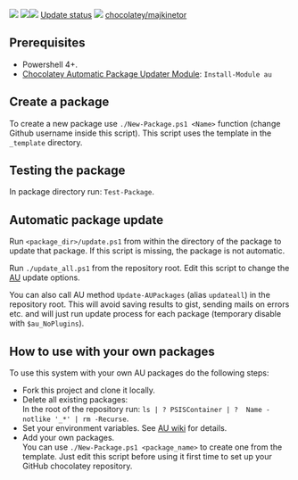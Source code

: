 [![](https://ci.appveyor.com/api/projects/status/github/majkinetor/chocolatey?svg=true)](https://ci.appveyor.com/project/majkinetor/chocolatey)
[![](http://transparent-favicon.info/favicon.ico)](#)[![](http://transparent-favicon.info/favicon.ico)](#)
[Update status](http://tiny.cc/v1u1ey)
[![](http://transparent-favicon.info/favicon.ico)](#)
[chocolatey/majkinetor](https://chocolatey.org/profiles/majkinetor)


## Prerequisites

- Powershell 4+.
- [Chocolatey Automatic Package Updater Module](https://github.com/majkinetor/au): `Install-Module au`

## Create a package

To create a new package use `./New-Package.ps1 <Name>` function (change Github username inside this script). This script uses the template in the `_template` directory.

## Testing the package

In package directory run: `Test-Package`.

## Automatic package update

Run `<package_dir>/update.ps1` from within the directory of the package to update that package. If this script is missing, the package is not automatic.

Run `./update_all.ps1` from the repository root. Edit this script to change the [AU](https://github.com/majkinetor/au) update options.

You can also call AU method `Update-AUPackages` (alias `updateall`) in the repository root. This will avoid saving results to gist, sending mails on errors etc. and will just run update process for each package (temporary disable with `$au_NoPlugins`).

## How to use with your own packages

To use this system with your own AU packages do the following steps:

* Fork this project and clone it locally.
* Delete all existing packages:  
In the root of the repository run: `ls | ? PSISContainer | ?  Name -notlike '_*' | rm -Recurse`.
* Set your environment variables. See [AU wiki](https://github.com/majkinetor/au/wiki/AppVeyor) for details.
* Add your own packages.  
You can use `./New-Package.ps1 <package_name>` to create one from the template. Just edit this script before using it first time to set up your GitHub chocolatey repository.
